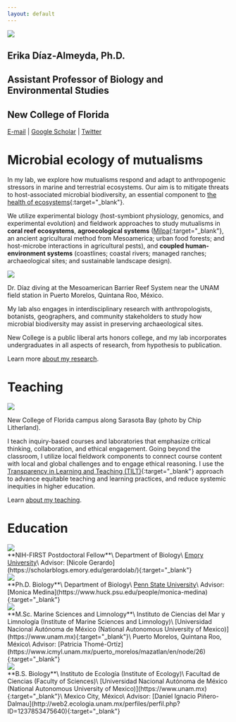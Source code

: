 ```yaml
---
layout: default
---
```


<div class="my-hero-align my-pad-top">
  <div class="my-flex my-col-center">
    <div class="my-col-40 my-hero-profile">
      <img src="/assets/img/profile.jpg">
    </div>
    <div class="my-col-60 my-hero-text">
      <h2>Erika Díaz-Almeyda, Ph.D.</h2>
      <div class="my-header-thin">
        <h2>Assistant Professor of Biology and Environmental Studies</h2>
        <h2>New College of Florida</h2>
      </div>
      <p><a href="mailto:ediazalmeyda@ncf.edu">E-mail</a> | <a href="https://scholar.google.com/citations?user=wlIHaV8AAAAJ" target="_blank">Google Scholar</a> | <a href="https://twitter.com/erikadiazal" target="_blank">Twitter</a></p>
    </div>
  </div>
</div>

# Microbial ecology of mutualisms

In my lab, we explore how mutualisms respond and adapt to anthropogenic stressors in marine and terrestrial ecosystems. Our aim is to mitigate threats to host-associated microbial biodiversity, an essential component to [the health of ecosystems](https://royalsocietypublishing.org/doi/full/10.1098/rspb.2018.2448){:target="_blank"}.

We utilize experimental biology (host-symbiont physiology, genomics, and experimental evolution) and fieldwork approaches to study mutualisms in **coral reef ecosystems**, **agroecological systems** ([Milpa](https://en.wikipedia.org/wiki/Milpa){:target="_blank"}, an ancient agricultural method from Mesoamerica; urban food forests; and host-microbe interactions in agricultural pests), and **coupled human-environment systems** (coastlines; coastal rivers; managed ranches; archaeological sites; and sustainable landscape design).

<p><img src="/assets/img/diving.jpg"></p>
<p class="my-img-cap">Dr. Díaz diving at the Mesoamerican Barrier Reef System near the UNAM field station in Puerto Morelos, Quintana Roo, México.</p>

My lab also engages in interdisciplinary research with anthropologists, botanists, geographers, and community stakeholders to study how microbial biodiversity may assist in preserving archaeological sites.

New College is a public liberal arts honors college, and my lab incorporates undergraduates in all aspects of research, from hypothesis to publication.

Learn more [about my research](/research/).

# Teaching

<p><img src="/assets/img/ncf.jpg"></p>
<p class="my-img-cap">New College of Florida campus along Sarasota Bay (photo by Chip Litherland).</p>

I teach inquiry-based courses and laboratories that emphasize critical thinking, collaboration, and ethical engagement. Going beyond the classroom, I utilize local fieldwork components to connect course content with local and global challenges and to engage ethical reasoning. I use the [Transparency in Learning and Teaching (TILT)](https://tilthighered.com){:target="_blank"} approach to advance equitable teaching and learning practices, and reduce systemic inequities in higher education.

Learn [about my teaching](/teaching/).

# Education

<div class="my-img-left"><img src="/assets/img/emory.jpg"></div>
**NIH-FIRST Postdoctoral Fellow**\
Department of Biology\
<a href="https://www.emory.edu" target="_blank">Emory University</a>\
Advisor: [Nicole Gerardo](https://scholarblogs.emory.edu/gerardolab/){:target="_blank"}

<div class="my-img-left"><img src="/assets/img/psu.jpg"></div>
**Ph.D. Biology**\
Department of Biology\
<a href="https://www.psu.edu" target="_blank">Penn State University</a>\
Advisor: [Monica Medina](https://www.huck.psu.edu/people/monica-medina){:target="_blank"}

<div class="my-img-left"><img src="/assets/img/unam.jpg"></div>
**M.Sc. Marine Sciences and Limnology**\
Instituto de Ciencias del Mar y Limnología (Institute of Marine Sciences and Limnology)\
[Universidad Nacional Autónoma de México (National Autonomous University of Mexico)](https://www.unam.mx){:target="_blank"}\
Puerto Morelos, Quintana Roo, México\
Advisor: [Patricia Thomé-Ortíz](https://www.icmyl.unam.mx/puerto_morelos/mazatlan/en/node/26){:target="_blank"}

<div class="my-img-left"><img src="/assets/img/unam.jpg"></div>
**B.S. Biology**\
Instituto de Ecología (Institute of Ecology)\
Facultad de Ciencias (Faculty of Sciences)\
[Universidad Nacional Autónoma de México (National Autonomous University of Mexico)](https://www.unam.mx){:target="_blank"}\
Mexico City, México\
Advisor: [Daniel Ignacio Piñero-Dalmau](http://web2.ecologia.unam.mx/perfiles/perfil.php?ID=1237853475640){:target="_blank"}
